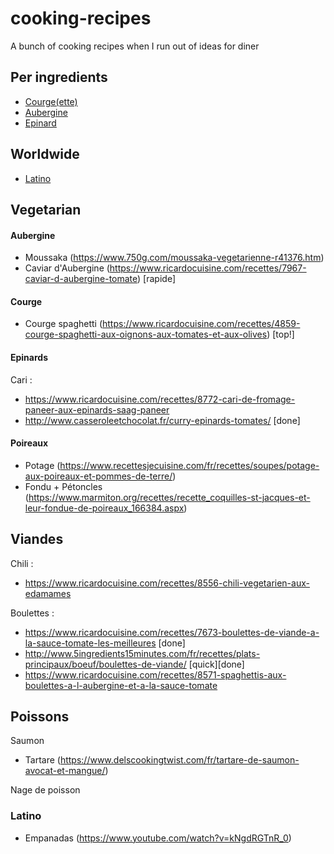 # cooking-recipes
A bunch of cooking recipes when I run out of ideas for diner

## Per ingredients
- [Courge(ette)](#Courge)
- [Aubergine](#Aubergine)
- [Epinard](#Epinards)

## Worldwide
- [Latino](#Latino)

## Vegetarian

#### Aubergine

- Moussaka (https://www.750g.com/moussaka-vegetarienne-r41376.htm)
- Caviar d'Aubergine (https://www.ricardocuisine.com/recettes/7967-caviar-d-aubergine-tomate) [rapide]


#### Courge

- Courge spaghetti (https://www.ricardocuisine.com/recettes/4859-courge-spaghetti-aux-oignons-aux-tomates-et-aux-olives) [top!]
 
#### Epinards

Cari :
  - https://www.ricardocuisine.com/recettes/8772-cari-de-fromage-paneer-aux-epinards-saag-paneer
  - http://www.casseroleetchocolat.fr/curry-epinards-tomates/ [done]
  
#### Poireaux

- Potage (https://www.recettesjecuisine.com/fr/recettes/soupes/potage-aux-poireaux-et-pommes-de-terre/)
- Fondu + Pétoncles (https://www.marmiton.org/recettes/recette_coquilles-st-jacques-et-leur-fondue-de-poireaux_166384.aspx)

 
## Viandes

Chili :
 - https://www.ricardocuisine.com/recettes/8556-chili-vegetarien-aux-edamames

Boulettes :
  - https://www.ricardocuisine.com/recettes/7673-boulettes-de-viande-a-la-sauce-tomate-les-meilleures [done]
  - http://www.5ingredients15minutes.com/fr/recettes/plats-principaux/boeuf/boulettes-de-viande/ [quick][done]   
  - https://www.ricardocuisine.com/recettes/8571-spaghettis-aux-boulettes-a-l-aubergine-et-a-la-sauce-tomate
  
## Poissons

Saumon
- Tartare (https://www.delscookingtwist.com/fr/tartare-de-saumon-avocat-et-mangue/)

Nage de poisson

### Latino

- Empanadas (https://www.youtube.com/watch?v=kNgdRGTnR_0)

